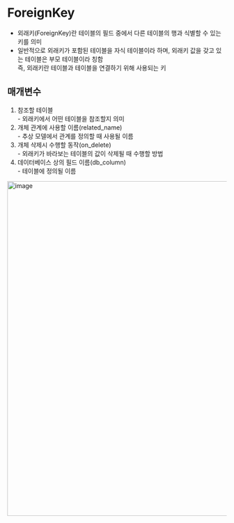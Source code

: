 # ForeignKey
* 외래키(ForeignKey)란 테이블의 필드 중에서 다른 테이블의 행과 식별할 수 있는 키를 의미
* 일반적으로 외래키가 포함된 테이블을 자식 테이블이라 하며, 외래키 값을 갖고 있는 테이블은 부모 테이블이라 칭함  
  즉, 외래키란 테이블과 테이블을 연결하기 위해 사용되는 키

## 매개변수
  1. 참조할 테이블  
    - 외래키에서 어떤 테이블을 참조할지 의미
  2. 개체 관계에 사용할 이름(related_name)  
    - 추상 모델에서 관계를 정의할 때 사용될 이름
  3. 개체 삭제시 수행할 동작(on_delete)  
    - 외래키가 바라보는 테이블의 값이 삭제될 때 수행할 방법
  4. 데이터베이스 상의 필드 이름(db_column)  
    - 테이블에 정의될 이름

<img width="769" alt="image" src="https://user-images.githubusercontent.com/80312713/154831721-ce651aba-7a12-4e1b-a0fa-8f3eb6695850.png">
